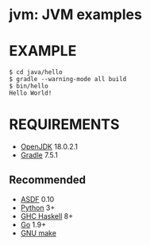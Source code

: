 # jvm: JVM examples

# EXAMPLE

```console
$ cd java/hello
$ gradle --warning-mode all build
$ bin/hello
Hello World!
```

# REQUIREMENTS

* [OpenJDK](https://openjdk.org/) 18.0.2.1
* [Gradle](https://gradle.org/) 7.5.1

## Recommended

* [ASDF](https://asdf-vm.com/) 0.10
* [Python](https://www.python.org/) 3+
* [GHC Haskell](https://www.haskell.org/) 8+
* [Go](https://golang.org/) 1.9+
* [GNU make](https://www.gnu.org/software/make/)
